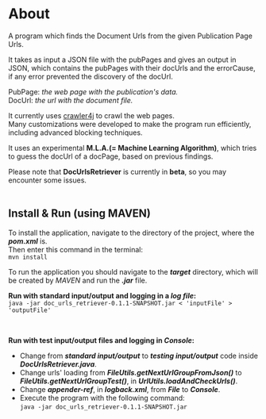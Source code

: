 About
=====

A program which finds the Document Urls from the given Publication Page Urls.<br/>

It takes as input a JSON file with the pubPages and gives an output in JSON, which contains the pubPages with their docUrls and the errorCause, if any error prevented the discovery of the docUrl.<br/>

PubPage: *the web page with the publication's data.*<br/> 
DocUrl: *the url with the document file.*<br/>

It currently uses [crawler4j](https://github.com/yasserg/crawler4j) to crawl the web pages.<br/>
Many customizations were developed to make the program run efficiently, including advanced blocking techniques.<br/>

It uses an experimental **M.L.A.(= Machine Learning Algorithm)**, which tries to guess the docUrl of a docPage, based on previous findings.<br/>

Please note that **DocUrlsRetriever** is currently in **beta**, so you may encounter some issues.<br/>
<br/>

Install & Run (using MAVEN)
---------------------------

To install the application, navigate to the directory of the project, where the ***pom.xml*** is.<br/>
Then enter this command in the terminal:<br/>
``mvn install``<br/>

To run the application you should navigate to the ***target*** directory, which will be created by *MAVEN* and run the ***.jar*** file.<br/> 

**Run with standard input/output and logging in a *log file*:**<br/>
``java -jar doc_urls_retriever-0.1.1-SNAPSHOT.jar < 'inputFile' > 'outputFile'``<br/>

<br/>

**Run with test input/output files and logging in *Console*:**<br/>
- Change from ***standard input/output*** to ***testing input/output*** code inside ***DocUrlsRetriever.java***.<br/>
- Change urls' loading from ***FileUtils.getNextUrlGroupFromJson()*** to ***FileUtils.getNextUrlGroupTest()***, in ***UrlUtils.loadAndCheckUrls()***.<br/>
- Change ***appender-ref***, in ***logback.xml***, from ***File*** to ***Console***.<br/>
- Execute the program with the following command:<br/>
``java -jar doc_urls_retriever-0.1.1-SNAPSHOT.jar``